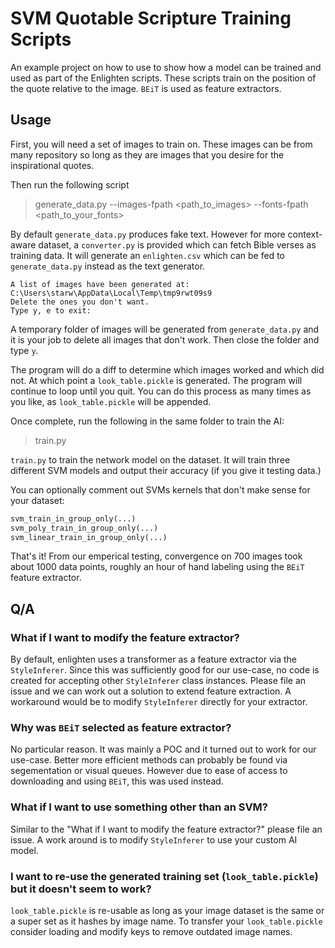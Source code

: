# SVM Quotable Scripture Training Scripts

An example project on how to use to show how a model can be trained and used as part of the Enlighten scripts.
These scripts train on the position of the quote relative to the image. `BEiT` is used as feature extractors.

## Usage

First, you will need a set of images to train on. These images can be from many repository so long as they are images that you
desire for the inspirational quotes.

Then run the following script

> generate_data.py --images-fpath <path_to_images> --fonts-fpath <path_to_your_fonts>

By default `generate_data.py` produces fake text. However for more context-aware dataset, a `converter.py` is provided which can fetch
Bible verses as training data. It will generate an `enlighten.csv` which can be fed to `generate_data.py` instead as the text generator.

```
A list of images have been generated at:
C:\Users\starw\AppData\Local\Temp\tmp9rwt09s9
Delete the ones you don't want.
Type y, e to exit:
```

A temporary folder of images will be generated from `generate_data.py` and it is your job to delete all images that don't work.
Then close the folder and type `y`.

The program will do a diff to determine which images worked and which did not. At which point a `look_table.pickle` is generated.
The program will continue to loop until you quit. You can do this process as many times as you like, as `look_table.pickle` will be appended.

Once complete, run the following in the same folder to train the AI:

> train.py

`train.py` to train the network model on the dataset. It will train three different SVM models and output their accuracy (if you give it testing
data.)

You can optionally comment out SVMs kernels that don't make sense for your dataset:

```python
svm_train_in_group_only(...)
svm_poly_train_in_group_only(...)
svm_linear_train_in_group_only(...)
```

That's it! From our emperical testing, convergence on 700 images took about 1000 data points, roughly an hour of hand labeling using the `BEiT` feature extractor.

## Q/A

### What if I want to modify the feature extractor?

By default, enlighten uses a transformer as a feature extractor via the `StyleInferer`. Since this was sufficiently good for our use-case, no code is created
for accepting other `StyleInferer` class instances. Please file an issue and we can work out a solution to extend feature extraction. A workaround
would be to modify `StyleInferer` directly for your extractor.

### Why was `BEiT` selected as feature extractor?

No particular reason. It was mainly a POC and it turned out to work for our use-case. Better more efficient methods can probably be found via
segementation or visual queues. However due to ease of access to downloading and using `BEiT`, this was used instead.

### What if I want to use something other than an SVM?

Similar to the "What if I want to modify the feature extractor?" please file an issue. A work around is to modify `StyleInferer` to  use your
custom AI model.

### I want to re-use the generated training set (`look_table.pickle`) but it doesn't seem to work?

`look_table.pickle` is re-usable as long as your image dataset is the same or a super set as it hashes by image name. To transfer your `look_table.pickle`
consider loading and modify keys to remove outdated image names.
